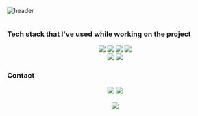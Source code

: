 ![header](https://capsule-render.vercel.app/api?type=waving&color=4485F9&height=150&section=header&text=Ensil-dev&fontSize=45&fontColor=ffffff)

<h3 align="center" style="display: inline-block;"> Tech stack that I've used while working on the project </h3>

<div align="center">
	<img src="https://img.shields.io/badge/JavaScript-F7DF1E?style=flat&logo=JavaScript&logoColor=white" />
	<img src="https://img.shields.io/badge/React-426EBE?style=flat&logo=React&logoColor=white" />
  <img src="https://img.shields.io/badge/Redux-8348C9?style=flat&logo=Redux&logoColor=white" />
  <img src="https://img.shields.io/badge/Node.js-339933?style=flat&logo=Node.js&logoColor=white" />
	<br>
  <img src="https://img.shields.io/badge/Express-777978?style=flat&logo=Express&logoColor=white" />
	<img src="https://img.shields.io/badge/MongoDB-1B8634?style=flat&logo=CSS3&logoColor=white" />
</div>

<h3 align="center" style="display: inline-block;"> Contact </h3>

<div align="center">
  <img src="https://img.shields.io/badge/Blog-EB531F?style=flat&logo=Tistory&logoColor=white&link=https:/engelsmile.tistory.com" />
	<img src="https://img.shields.io/badge/Gmail-d14836?style=flat&logo=Gmail&logoColor=white&link=dlwjd164@gmail.com" />
</div>

<br/>

<div align="center">
  <img align="center" src="https://github-readme-stats.vercel.app/api/top-langs/?username=EnSillee&theme=default_repocard&layout=compact&langs_count=4"/>
</div>
